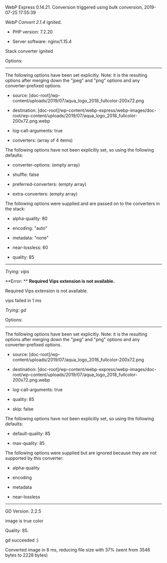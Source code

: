 WebP Express 0.14.21. Conversion triggered using bulk conversion, 2019-07-25 17:55:39

*WebP Convert 2.1.4*  ignited.
- PHP version: 7.2.20
- Server software: nginx/1.15.4

Stack converter ignited

Options:
------------
The following options have been set explicitly. Note: it is the resulting options after merging down the "jpeg" and "png" options and any converter-prefixed options.
- source: [doc-root]/wp-content/uploads/2019/07/aqua_logo_2018_fullcolor-200x72.png
- destination: [doc-root]/wp-content/webp-express/webp-images/doc-root/wp-content/uploads/2019/07/aqua_logo_2018_fullcolor-200x72.png.webp
- log-call-arguments: true
- converters: (array of 4 items)

The following options have not been explicitly set, so using the following defaults:
- converter-options: (empty array)
- shuffle: false
- preferred-converters: (empty array)
- extra-converters: (empty array)

The following options were supplied and are passed on to the converters in the stack:
- alpha-quality: 80
- encoding: "auto"
- metadata: "none"
- near-lossless: 60
- quality: 85
------------


*Trying: vips* 

**Error: ** **Required Vips extension is not available.** 
Required Vips extension is not available.
vips failed in 1 ms

*Trying: gd* 

Options:
------------
The following options have been set explicitly. Note: it is the resulting options after merging down the "jpeg" and "png" options and any converter-prefixed options.
- source: [doc-root]/wp-content/uploads/2019/07/aqua_logo_2018_fullcolor-200x72.png
- destination: [doc-root]/wp-content/webp-express/webp-images/doc-root/wp-content/uploads/2019/07/aqua_logo_2018_fullcolor-200x72.png.webp
- log-call-arguments: true
- quality: 85
- skip: false

The following options have not been explicitly set, so using the following defaults:
- default-quality: 85
- max-quality: 85

The following options were supplied but are ignored because they are not supported by this converter:
- alpha-quality
- encoding
- metadata
- near-lossless
------------

GD Version: 2.2.5
image is true color
Quality: 85. 
gd succeeded :)

Converted image in 8 ms, reducing file size with 37% (went from 3546 bytes to 2228 bytes)
